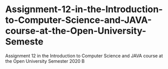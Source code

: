 # Assignment-12-in-the-Introduction-to-Computer-Science-and-JAVA-course-at-the-Open-University-Semeste
Assignment 12 in the Introduction to Computer Science and JAVA course at the Open University Semester 2020 B
